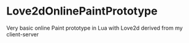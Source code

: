 # Love2dOnlinePaintPrototype
Very basic online Paint prototype in Lua with Love2d derived from my client-server

